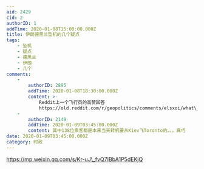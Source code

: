 ```yaml
---
aid: 2429
cid: 2
authorID: 1
addTime: 2020-01-08T15:00:00.000Z
title: 伊朗德黑兰坠机的几个疑点
tags:
    - 坠机
    - 疑点
    - 德黑兰
    - 伊朗
    - 几个
comments:
    -
        authorID: 2895
        addTime: 2020-01-08T18:30:00.000Z
        content: >-
            Reddit上一个飞行员的高赞回答
            https://old.reddit.com/r/geopolitics/comments/elsxoi/what\_happens\_if\_it\_turns\_out\_the\_ukrainian/fdk3luy/
    -
        authorID: 2149
        addTime: 2020-01-09T03:45:00.000Z
        content: 其中138位乘客都是本来当天转机要从Kiev飞Toronto的。。。真巧
date: 2020-01-09T03:45:00.000Z
category: 时政
---
```


https://mp.weixin.qq.com/s/Kr-uJ\_fvQ7IBbA1P5dEKjQ
